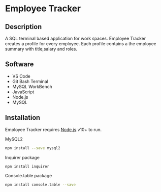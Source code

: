 # Employee Tracker
## Description
A SQL terminal based application for work spaces. Employee Tracker creates a profile for every employee. Each profile contains a the employee summary with title,salary and roles.   

## Software 

- VS Code
- Git Bash Terminal 
- MySQL WorkBench
- JavaScript
- Node.js
- MySQL

## Installation

Employee Tracker requires [Node.js](https://nodejs.org/) v10+ to run.

MySQL2
```sh
npm install --save mysql2
```

Inquirer package

```sh
npm install inquirer
```

Console.table package 
```sh
npm install console.table --save
```


